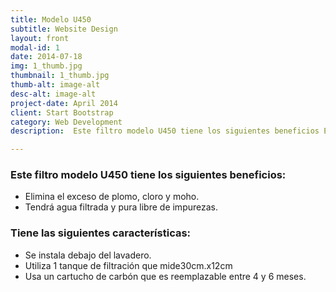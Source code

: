 ```yaml
---
title: Modelo U450
subtitle: Website Design
layout: front
modal-id: 1
date: 2014-07-18
img: 1_thumb.jpg
thumbnail: 1_thumb.jpg
thumb-alt: image-alt
desc-alt: image-alt
project-date: April 2014
client: Start Bootstrap
category: Web Development
description:  Este filtro modelo U450 tiene los siguientes beneficios Elimina el exceso de plomo, cloro y moho. Suprime el mal olor y el sabor de agua de caño. Tendrá agua filtrada y pura libre de impurezas.Tiene las siguientes características. Se instala debajo del lavadero. Utiliza 1 tanque de filtración que mide30cm.x12cm Usa un cartucho de carbón que es reemplazable entre 4y 6 meses.

---
```

### Este filtro modelo **U450** tiene los siguientes beneficios:
- Elimina el exceso de plomo, cloro y moho.
- Tendrá agua filtrada y pura libre de impurezas.

### Tiene las siguientes características:
- Se instala debajo del lavadero.
- Utiliza 1 tanque de filtración que mide30cm.x12cm
- Usa un cartucho de carbón que es reemplazable entre 4 y 6 meses.
